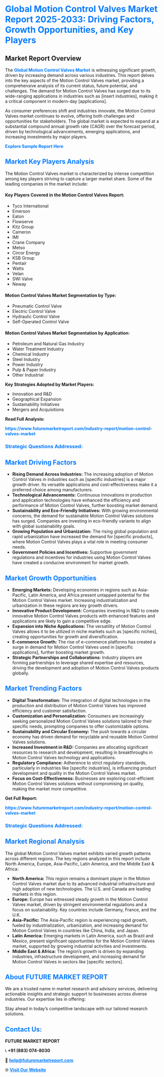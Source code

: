 <h1 style="color: #007BFF;">Global Motion Control Valves Market Report 2025-2033: Driving Factors, Growth Opportunities, and Key Players</h1>

<section id="overview">
<h2>Market Report Overview</h2>
<p>The <a href="https://www.futuremarketreport.com/industry-report/motion-control-valves-market" style="color: #007BFF; text-decoration: none;"><strong>Global Motion Control Valves Market</strong></a> is witnessing significant growth, driven by increasing demand across various industries. This report delves into the key aspects of the Motion Control Valves market, providing a comprehensive analysis of its current status, future potential, and challenges. The demand for Motion Control Valves has surged due to its wide-ranging applications in industries such as [insert industries], making it a critical component in modern-day [applications].</p>
<p>As consumer preferences shift and industries innovate, the Motion Control Valves market continues to evolve, offering both challenges and opportunities for stakeholders. The global market is expected to expand at a substantial compound annual growth rate (CAGR) over the forecast period, driven by technological advancements, emerging applications, and increasing investments by major players.</p>
</section>

<section id="overview">
<p><a href="https://www.futuremarketreport.com/request-sample/reportId=88167" style="color: #007BFF; text-decoration: none;"><strong>Explore Sample Report Here</strong></a></p>
</section>

<section id="key-players">
<h2 style="color: #007BFF;">Market Key Players Analysis</h2>
<p>The Motion Control Valves market is characterized by intense competition among key players striving to capture a larger market share. Some of the leading companies in the market include:</p>
<h4>Key Players Covered in the Motion Control Valves Report:</h4>
<ul><li>Tyco International</li><li>Emerson</li><li>Eaton</li><li>Flowserve</li><li>Kitz Group</li><li>Cameron</li><li>IMI</li><li>Crane Company</li><li>Metso</li><li>Circor Energy</li><li>KSB Group</li><li>Pentair</li><li>Watts</li><li>Velan</li><li>SWI Valve</li><li>Neway</li></ul>
<h4>Motion Control Valves Market Segmentation by Type:</h4>
<ul><li>Pneumatic Control Valve</li><li>Electric Control Valve</li><li>Hydraulic Control Valve</li><li>Self-Operated Control Valve</li></ul>

<h4>Motion Control Valves Market Segmentation by Application:</h4>
<ul><li>Petroleum and Natural Gas Industry</li><li>Water Treatment Industry</li><li>Chemical Industry</li><li>Steel Industry</li><li>Power Industry</li><li>Pulp &amp; Paper Industry</li><li>Other Industrial</li></ul>
<p><strong>Key Strategies Adopted by Market Players:</strong></p>
<ul>
<li>Innovation and R&D</li>
<li>Geographical Expansion</li>
<li>Sustainability Initiatives</li>
<li>Mergers and Acquisitions</li>
</ul>
</section>

<section>
<p><strong>Read Full Analysis: </strong></p><a href="https://www.futuremarketreport.com/industry-report/motion-control-valves-market" style="color: #007BFF; text-decoration: none;"><strong>https://www.futuremarketreport.com/industry-report/motion-control-valves-market</strong></a>
<h3 style="color: #007BFF;">Strategic Questions Addressed:</h3>
</section>

<section id="driving-factors">
<h2 style="color: #007BFF;">Market Driving Factors</h2>
<ul>
<li><strong>Rising Demand Across Industries:</strong> The increasing adoption of Motion Control Valves in industries such as [specific industries] is a major growth driver. Its versatile applications and cost-effectiveness make it a preferred choice among manufacturers.</li>
<li><strong>Technological Advancements:</strong> Continuous innovations in production and application technologies have enhanced the efficiency and performance of Motion Control Valves, further boosting market demand.</li>
<li><strong>Sustainability and Eco-Friendly Initiatives:</strong> With growing environmental concerns, the demand for sustainable Motion Control Valves solutions has surged. Companies are investing in eco-friendly variants to align with global sustainability goals.</li>
<li><strong>Growing Population and Urbanization:</strong> The rising global population and rapid urbanization have increased the demand for [specific products], where Motion Control Valves plays a vital role in meeting consumer needs.</li>
<li><strong>Government Policies and Incentives:</strong> Supportive government regulations and incentives for industries using Motion Control Valves have created a conducive environment for market growth.</li>
</ul>
</section>

<section id="growth-opportunities">
<h2 style="color: #007BFF;">Market Growth Opportunities</h2>
<ul>
<li><strong>Emerging Markets:</strong> Developing economies in regions such as Asia-Pacific, Latin America, and Africa present untapped potential for the Motion Control Valves market. Increasing industrialization and urbanization in these regions are key growth drivers.</li>
<li><strong>Innovative Product Development:</strong> Companies investing in R&D to create innovative Motion Control Valves products with enhanced features and applications are likely to gain a competitive edge.</li>
<li><strong>Expansion into Niche Applications:</strong> The versatility of Motion Control Valves allows it to be utilized in niche markets such as [specific niches], creating opportunities for growth and diversification.</li>
<li><strong>E-commerce Growth:</strong> The rise of e-commerce platforms has created a surge in demand for Motion Control Valves used in [specific applications], further boosting market growth.</li>
<li><strong>Strategic Partnerships and Collaborations:</strong> Industry players are forming partnerships to leverage shared expertise and resources, driving the development and adoption of Motion Control Valves products globally.</li>
</ul>
</section>

<section id="trending-factors">
<h2 style="color: #007BFF;">Market Trending Factors</h2>
<ul>
<li><strong>Digital Transformation:</strong> The integration of digital technologies in the production and distribution of Motion Control Valves has improved efficiency and customer satisfaction.</li>
<li><strong>Customization and Personalization:</strong> Consumers are increasingly seeking personalized Motion Control Valves solutions tailored to their specific needs, prompting companies to offer customizable options.</li>
<li><strong>Sustainability and Circular Economy:</strong> The push towards a circular economy has driven demand for recyclable and reusable Motion Control Valves solutions.</li>
<li><strong>Increased Investment in R&D:</strong> Companies are allocating significant resources to research and development, resulting in breakthroughs in Motion Control Valves technology and applications.</li>
<li><strong>Regulatory Compliance:</strong> Adherence to strict regulatory standards, particularly in industries like [specific industries], is influencing product development and quality in the Motion Control Valves market.</li>
<li><strong>Focus on Cost-Effectiveness:</strong> Businesses are exploring cost-efficient Motion Control Valves solutions without compromising on quality, making the market more competitive.</li>
</ul>
</section>

<section>
<p><strong>Get Full Report: </strong></p><a href="https://www.futuremarketreport.com/industry-report/motion-control-valves-market" style="color: #007BFF; text-decoration: none;"><strong>https://www.futuremarketreport.com/industry-report/motion-control-valves-market</strong></a>
<h3 style="color: #007BFF;">Strategic Questions Addressed:</h3>
</section>


<section id="regional-analysis">
<h2 style="color: #007BFF;">Market Regional Analysis</h2>
<p>The global Motion Control Valves market exhibits varied growth patterns across different regions. The key regions analyzed in this report include North America, Europe, Asia-Pacific, Latin America, and the Middle East & Africa:</p>
<ul>
<li><strong>North America:</strong> This region remains a dominant player in the Motion Control Valves market due to its advanced industrial infrastructure and high adoption of new technologies. The U.S. and Canada are leading markets in this region.</li>
<li><strong>Europe:</strong> Europe has witnessed steady growth in the Motion Control Valves market, driven by stringent environmental regulations and a focus on sustainability. Key countries include Germany, France, and the U.K.</li>
<li><strong>Asia-Pacific:</strong> The Asia-Pacific region is experiencing rapid growth, fueled by industrialization, urbanization, and increasing demand for Motion Control Valves in countries like China, India, and Japan.</li>
<li><strong>Latin America:</strong> Emerging markets in Latin America, such as Brazil and Mexico, present significant opportunities for the Motion Control Valves market, supported by growing industrial activities and investments.</li>
<li><strong>Middle East & Africa:</strong> The region’s growth is driven by expanding industries, infrastructure development, and increasing demand for Motion Control Valves in sectors like [specific sectors].</li>
</ul>
</section>

<footer>
<h2 style="color: #007BFF;">About FUTURE MARKET REPORT</h2>
<p>We are a trusted name in market research and advisory services, delivering actionable insights and strategic support to businesses across diverse industries. Our expertise lies in offering:</p>

<p>Stay ahead in today’s competitive landscape with our tailored research solutions.</p>

<h2 style="color: #007BFF;">Contact Us:</h2>
<p><strong>FUTURE MARKET REPORT</strong></p>
<p>📞 <strong>+91 (883) 074-8030</strong></p>
<p>📧 <strong><a href="mailto:help@futuremarketreport.com" style="color: #007BFF;">help@futuremarketreport.com</a></strong></p>
<p>🌐 <strong><a href="https://www.futuremarketreport.com/" style="color: #007BFF;">Visit Our Website</a></strong></p>
</footer>